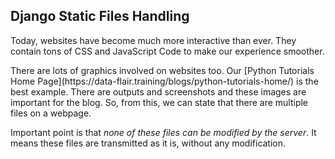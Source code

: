 ## Django Static Files Handling

<p>Today, websites have become much more interactive than ever. They contain tons of CSS and JavaScript Code to make our experience smoother.</p>

<p>There are lots of graphics involved on websites too. Our [Python Tutorials Home Page](https://data-flair.training/blogs/python-tutorials-home/) is the best example. There are outputs and screenshots and these images are important for the blog. So, from this, we can state that there are multiple files on a webpage.</p>

<p>Important point is that <i>none of these files can be modified by the server</i>. It means these files are transmitted as it is, without any modification.</p>
